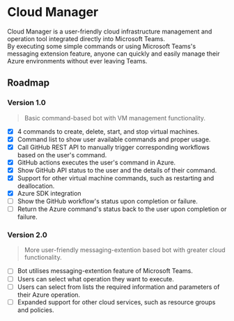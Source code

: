# Cloud Manager

Cloud Manager is a user-friendly cloud infrastructure management and operation tool integrated directly into Microsoft Teams. \
By executing some simple commands or using Microsoft Teams's messaging extension feature, anyone can quickly and easily manage their Azure environments without ever leaving Teams.

## Roadmap

### Version 1.0
> Basic command-based bot with VM management functionality.
- [x] 4 commands to create, delete, start, and stop virtual machines.
- [x] Command list to show user available commands and proper usage.
- [x] Call GitHub REST API to manually trigger corresponding workflows based on the user's command.
- [x] GitHub actions executes the user's command in Azure.
- [x] Show GitHub API status to the user and the details of their command.
- [x] Support for other virtual machine commands, such as restarting and deallocation.
- [x] Azure SDK integration
- [ ] Show the GitHub workflow's status upon completion or failure.
- [ ] Return the Azure command's status back to the user upon completion or failure.

### Version 2.0
> More user-friendly messaging-extention based bot with greater cloud functionality.
- [ ] Bot utilises messaging-extention feature of Microsoft Teams.
- [ ] Users can select what operation they want to execute.
- [ ] Users can select from lists the required information and parameters of their Azure operation.
- [ ] Expanded support for other cloud services, such as resource groups and policies.
